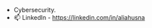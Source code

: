 - Cybersecurity.
- 📫 LinkedIn - https://linkedin.com/in/aliahusna 

<!---
aliahusna/aliahusna is a ✨ special ✨ repository because its `README.md` (this file) appears on your GitHub profile.
You can click the Preview link to take a look at your changes. - 👋 Hi, I’m @aliahusna
--->
